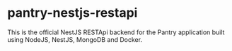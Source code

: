 # pantry-nestjs-restapi
This is the official NestJS RESTApi backend for the Pantry application built using NodeJS, NestJS, MongoDB and Docker.